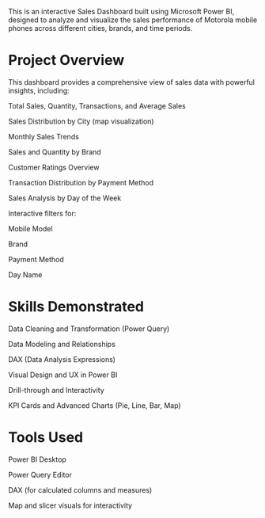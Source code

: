 This is an interactive Sales Dashboard built using Microsoft Power BI, designed to analyze and visualize the sales performance of Motorola mobile phones across different cities, brands, and time periods.

# Project Overview
This dashboard provides a comprehensive view of sales data with powerful insights, including:

Total Sales, Quantity, Transactions, and Average Sales

Sales Distribution by City (map visualization)

Monthly Sales Trends

Sales and Quantity by Brand

Customer Ratings Overview

Transaction Distribution by Payment Method

Sales Analysis by Day of the Week

Interactive filters for:

Mobile Model

Brand

Payment Method

Day Name

# Skills Demonstrated
Data Cleaning and Transformation (Power Query)

Data Modeling and Relationships

DAX (Data Analysis Expressions)

Visual Design and UX in Power BI

Drill-through and Interactivity

KPI Cards and Advanced Charts (Pie, Line, Bar, Map)

# Tools Used
Power BI Desktop

Power Query Editor

DAX (for calculated columns and measures)

Map and slicer visuals for interactivity
